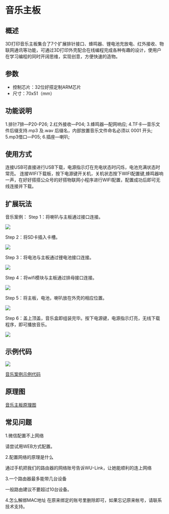 # 音乐主板

## 概述

3D打印音乐主板集合了7个扩展排针接口、蜂鸣器、锂电池充放电、红外接收、物联网通讯等功能，可通过3D打印外壳配合在线编程完成各种有趣的设计，使用户在学习编程的同时开阔思维，实现创意，方便快速的造物。

## 参数

* 控制芯片：32位好搭定制ARM芯片 
* 尺寸：70x51（mm）

## 功能说明

1.排针7排—P20-P26; 2.红外接收—P04; 3.蜂鸣器—配网响应; 4.TF卡—音乐文件后缀支持.mp3 及.wav 后缀名，内部放置音乐文件命名必须以 0001 开头; 5.mp3借口—P05; 6.插座—喇叭;

## 使用方式

连接USB可直接进行USB下载，电源指示灯在充电状态时闪烁，电池充满状态时常亮。 连接WIFI下载板，按下电源键开关机，关机状态按下WIFI配置键,蜂鸣器响一声，在好好搭搭公众号的好搭物联网小程序进行WIFI配置，配置成功后即可无线连接并下载。

## 扩展玩法

音乐案例： Step 1：将喇叭与主板通过接口连接。

![](../.gitbook/assets/yinyue-1.png)

Step 2：将SD卡插入卡槽。

![](../.gitbook/assets/yinyue-2.png)

Step 3：将电池与主板通过锂电池接口连接。

![](../.gitbook/assets/yinyue-3.png)

Step 4：将wifi模块与主板通过排母接口连接。

![](../.gitbook/assets/yinyue-4.png)

Step 5：将主板，电池，喇叭放在外壳的相应位置。

![](../.gitbook/assets/yinyue-5.png)

Step 6：盖上顶盖，音乐盒即组装完毕。按下电源键，电源指示灯亮，无线下载程序，即可播放音乐。

![](../.gitbook/assets/yinyue-6.png)

## 示例代码

![](../.gitbook/assets/yinyue-7.png)

[音乐案例示例代码](http://www.haohaodada.com/wulink-nano/index.php?id=5698)

## 原理图

[音乐主板原理图](https://github.com/Haohaodada-official/docs/blob/master/3d-da-yin-tao-jian/pdf/音乐主板.pdf)

## 常见问题

1.微信配置不上网络

请尝试用WEB方式配置。

2.配置网络的原理是什么

通过手机把我们的路由器的网络账号告诉WU-Link，让她能顺利的连上网络

3.一个路由器最多能带几台设备

一般路由建议不要超过10台设备。

4.怎么解绑MAC地址 在原来绑定的账号里删除即可，如果忘记原来帐号，请联系技术支持。

